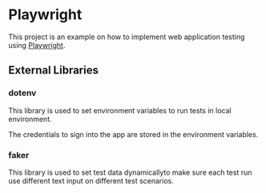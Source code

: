 # Playwright
This project is an example on how to implement web application testing using [Playwright](https://playwright.dev/docs/intro).

## External Libraries
### dotenv
This library is used to set environment variables to run tests in local environment.

The credentials to sign into the app are stored in the environment variables.

### faker
This library is used to set test data dynamicallyto make sure each test run use different text input on different test scenarios.

